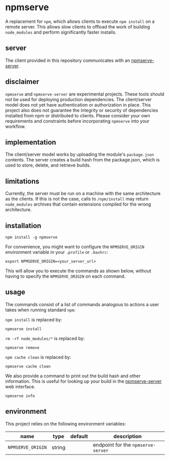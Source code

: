 # npmserve

A replacement for `npm`, which allows clients to execute `npm install` on a remote server.
This allows slow clients to offload the work of building `node_modules` and perform significantly faster installs.

## server

The client provided in this repository communicates with an [npmserve-server](https://github.com/plaid/npmserve-server).

## disclaimer

`npmserve` and `npmserve-server` are experimental projects. These tools should not be used for deploying production dependencies. The client/server model does not yet have authentication or authorization in place. This project also does not guarantee the integrity or security of dependencies installed from npm or distributed to clients. Please consider your own requirements and constraints before incorporating `npmserve` into your workflow.

## implementation

The client/server model works by uploading the module's `package.json` contents.
The server creates a build hash from the package.json, which is used to
store, delete, and retrieve builds.

## limitations

Currently, the server must be run on a machine with the same architecture as the clients. If this is not the case, calls to `/npm/install` may return `node_modules` archives that contain extensions compiled for the wrong architecture.

## installation

```
npm install -g npmserve
```

For convenience, you might want to configure the `NPMSERVE_ORIGIN`
environment variable in your `.profile` or `.bashrc`:

```
export NPMSERVE_ORIGIN=<your_server_url>
```

This will allow you to execute the commands as shown below, without having to
specify the `NPMSERVE_ORIGIN` on each command.

## usage

The commands consist of a list of commands analogous to actions a user takes
when running standard `npm`:

`npm install` is replaced by:
```
npmserve install
```

`rm -rf node_modules/*` is replaced by:
```
npmserve remove
```

`npm cache clean` is replaced by:
```
npmserve cache clean
```

We also provide a command to print out the build hash and other information.
This is useful for looking up your build in the [npmserve-server](https://github.com/plaid/npmserve-server) web interface.
```
npmserve info
```

## environment

This project relies on the following environment variables:

| name | type | default | description |
| ---- | ---- | ------- | ----------- |
| `NPMSERVE_ORIGIN` | string | | endpoint for the `npmserve-server` |
